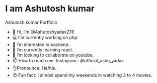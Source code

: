 # I am Ashutosh kumar
Ashutosh kumar Portfolio

- 👋 Hi, I’m @Ashutoshyadav276 
- 💻 I’m currently working on php.
- 👀 I’m interested in backend .
- 🌱 I’m currently learning react.
- 💞️ I’m looking to collaborate on youtube.
- 📫 How to reach me: Instagram : @official_ashu_yadav.
- 👌Pronounce: He/his.
- 😍 Fun fact: I almost spend my weekends in watching 3 to 4 movies.
